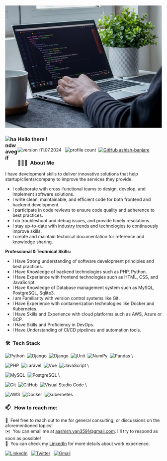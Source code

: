 ![BannerGIF](https://raw.githubusercontent.com/ashish-banjare/MyPortfolio/4f01a20cc1f09d2d656fbdfa6a4a0cb2b39accf8/public/images/intro-bg.jpg)


### <img alt="handwavegif" src="https://user-images.githubusercontent.com/39513876/112366216-8cfe7400-8cfe-11eb-8116-7d3dbae20e97.gif" width='40' align="left"/> Hello there !
![version :11.07.2024](https://img.shields.io/badge/version-10.07.2024-informational) &nbsp;
![profile count](https://komarev.com/ghpvc/?username=ashish-banjare&color=red)&nbsp;
[![GitHub ashish-banjare](https://img.shields.io/github/followers/ashish-banjare?label=follow&style=social)](https://github.com/ashish-banjare)&nbsp;
<!-- ![build: passing](https://img.shields.io/badge/build-passing-success) -->
### 👨🏻‍💻 &nbsp;About Me


I have development skills to deliver innovative solutions that help startup/clients/company to improve the services they provide.

*   I collaborate with cross-functional teams to design, develop, and implement software solutions.
*   I write clean, maintainable, and efficient code for both frontend and backend development.
*   I participate in code reviews to ensure code quality and adherence to best practices.
*   I do troubleshoot and debug issues, and provide timely resolutions.
*   I stay up-to-date with industry trends and technologies to continuously improve skills.
*   I create and maintain technical documentation for reference and knowledge sharing.

**Professional & Technical Skills:**

*   I Have Strong understanding of software development principles and best practices.
*   I Have Knowledge of backend technologies such as PHP, Python.
*   I Have Experience with frontend technologies such as HTML, CSS, and JavaScript.
*   I Have Knowledge of Database management system such as MySQL, PostgreSQL, Sqlite3.
*   I am Familiarity with version control systems like Git.
*   I Have Experience with containerization technologies like Docker and Kubernetes.
*   I Have Skills and Experience with cloud platforms such as AWS, Azure or GCP.
*   I Have Skills and Proficiency in DevOps.
*   I Have Understanding of CI/CD pipelines and automation tools.

### 🛠 &nbsp;Tech Stack

![Python](https://img.shields.io/badge/-Python-05122A?style=flat&logo=python)&nbsp;
![Django](https://img.shields.io/badge/-Flask-05122A?style=flat&logo=flask&logoColor=white)&nbsp;
![Django](https://img.shields.io/badge/-Django-05122A?style=flat&logo=django&logoColor=white)&nbsp;
![jUnit](https://img.shields.io/badge/jUnit%20-%23150458.svg?&style=flat&logo=Java&logoColor=white)&nbsp;
![NumPy](https://img.shields.io/badge/numpy%20-%23013243.svg?&style=flat&logo=numpy&logoColor=white)&nbsp;
![Pandas](https://img.shields.io/badge/pandas%20-%23150458.svg?&style=flat&logo=pandas&logoColor=white)&nbsp;\


![PHP](https://img.shields.io/badge/-PHP-05122A?style=flat&logo=php)&nbsp;
![Laravel](https://img.shields.io/badge/-Laravel-05122A?style=flat&logo=laravel)&nbsp;
![Vue](https://img.shields.io/badge/-Vue.js-05122A?style=flat&logo=vue.js)&nbsp;
![JavaScript](https://img.shields.io/badge/-JavaScript-05122A?style=flat&logo=javascript)&nbsp;\

![MySQL](https://img.shields.io/badge/-MySQL-05122A?style=flat&logo=mysql)&nbsp;
![PostgreSQL](https://img.shields.io/badge/-PostgreSQL-05122A?style=flat&logo=PostgreSQL)&nbsp;\

![Git](https://img.shields.io/badge/-Git-05122A?style=flat&logo=git)&nbsp;
![GitHub](https://img.shields.io/badge/-GitHub-05122A?style=flat&logo=github)&nbsp;
![Visual Studio Code](https://img.shields.io/badge/-Visual%20Studio%20Code-05122A?style=flat&logo=visual-studio-code&logoColor=007ACC)&nbsp;\

![AWS](https://img.shields.io/badge/-AWS-05122A?style=flat&logo=AWS)&nbsp;
![Docker](https://img.shields.io/badge/-Docker-05122A?style=flat&logo=Docker)&nbsp;
![kubernetes](https://img.shields.io/badge/-kubernetes-05122A?style=flat&logo=kubernetes)&nbsp;

### 📫 &nbsp; How to reach me:


💬 &nbsp;Feel free to reach out to me for general consulting, or discussions on the aforementioned topics!\
✉️ &nbsp;You can email me at aashish.van3591@gmail.com. I'll try to respond as soon as possible!\
📄 &nbsp;You can check my [LinkedIn](https://www.linkedin.com/in/ashishbanjare/) for more details about work experience.


<a href="https://www.linkedin.com/in/ashishbanjare/"><img alt="LinkedIn" src="https://img.shields.io/badge/linkedin%20-%230077B5.svg?&style=flat&logo=linkedin&logoColor=white"/></a> &nbsp;
<a href="https://x.com/ashish_banjare7"><img alt="Twitter" src="https://img.shields.io/badge/twitter"/></a> &nbsp;
<a href="mailto:aashish.van3591@gmail.com"><img alt="Gmail" src="https://img.shields.io/badge/Gmail-D14836?style=flat&logo=gmail&logoColor=white" /></a> &nbsp;
